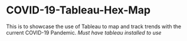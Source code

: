 # COVID-19-Tableau-Hex-Map
This is to showcase the use of Tableau to map and track trends with the current COVID-19 Pandemic. 
*Must have tableau installed to use*
